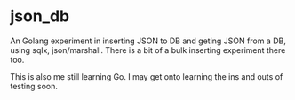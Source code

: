 # json_db

An Golang experiment in inserting JSON to DB and geting JSON from a DB, using sqlx, json/marshall. There is a bit of a bulk inserting experiment there too.

This is also me still learning Go.  I may get onto learning the ins and outs of testing soon.
